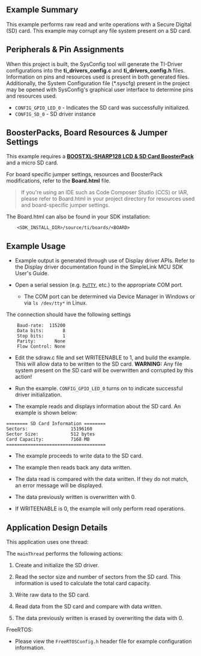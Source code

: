 ## Example Summary

This example performs raw read and write operations with a Secure Digital (SD)
card. This example may corrupt any file system present on a SD card.

## Peripherals & Pin Assignments

When this project is built, the SysConfig tool will generate the TI-Driver
configurations into the __ti_drivers_config.c__ and __ti_drivers_config.h__
files. Information on pins and resources used is present in both generated
files. Additionally, the System Configuration file (\*.syscfg) present in the
project may be opened with SysConfig's graphical user interface to determine
pins and resources used.

* `CONFIG_GPIO_LED_0` - Indicates the SD card was successfully initialized.
* `CONFIG_SD_0`  - SD driver instance

## BoosterPacks, Board Resources & Jumper Settings

This example requires a
[__BOOSTXL-SHARP128 LCD & SD Card BoosterPack__][boostxl-sharp128] and a micro
SD card.

For board specific jumper settings, resources and BoosterPack modifications,
refer to the __Board.html__ file.

> If you're using an IDE such as Code Composer Studio (CCS) or IAR, please
refer to Board.html in your project directory for resources used and
board-specific jumper settings.

The Board.html can also be found in your SDK installation:

        <SDK_INSTALL_DIR>/source/ti/boards/<BOARD>

## Example Usage

* Example output is generated through use of Display driver APIs. Refer to the
Display driver documentation found in the SimpleLink MCU SDK User's Guide.

* Open a serial session (e.g. [`PuTTY`](http://www.putty.org/ "PuTTY's
Homepage"), etc.) to the appropriate COM port.
    * The COM port can be determined via Device Manager in Windows or via
`ls /dev/tty*` in Linux.

The connection should have the following settings
```
    Baud-rate:  115200
    Data bits:       8
    Stop bits:       1
    Parity:       None
    Flow Control: None
```

* Edit the sdraw.c file and set WRITEENABLE to 1, and build the example.
  This will allow data to be written to the SD card.  __WARNING:__ Any file
  system present on the SD card will be overwritten and corrupted by this
  action!

* Run the example. `CONFIG_GPIO_LED_0` turns on to indicate successful
driver initialization.

* The example reads and displays information about the SD card. An example is
shown below:
```
======== SD Card Information ========
Sectors:                15196160
Sector Size:            512 bytes
Card Capacity:          7168 MB
=====================================
```

* The example proceeds to write data to the SD card.

* The example then reads back any data written.

* The data read is compared with the data written. If they do not match, an
error message will be displayed.

* The data previously written is overwritten with 0.

* If WRITEENABLE is 0, the example will only perform read operations.

## Application Design Details

This application uses one thread:

The `mainThread` performs the following actions:

1. Create and initialize the SD driver.

2. Read the sector size and number of sectors from the SD card. This
information is used to calculate the total card capacity.

3. Write raw data to the SD card.

4. Read data from the SD card and compare with data written.

5. The data previously written is erased by overwriting the data with 0.

FreeRTOS:
* Please view the `FreeRTOSConfig.h` header file for example configuration
information.

[boostxl-sharp128]: http://www.ti.com/tool/boostxl-sharp128
